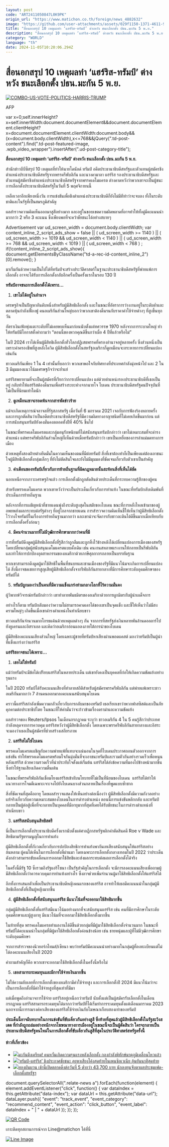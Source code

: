 ```yaml
---
layout: post
code: "ART2411050847L0K9PK"
origin_url: "https://www.matichon.co.th/foreign/news_4882632"
image: "https://github.com/user-attachments/assets/029f1150-1371-4611-9fbd-f9b8a51e1698"
title: "สื่อนอกสรุป 10 เหตุผลทำ ‘แฮร์ริส-ทรัมป์’ ต่างหวัง ชนะเลือกตั้ง ปธน.มะกัน 5 พ.ย."
description: "สื่อนอกสรุป 10 เหตุผลทำ ‘แฮร์ริส-ทรัมป์’ ต่างหวัง ชนะเลือกตั้ง ปธน.มะกัน 5 พ.ย."
category: "WORLD"
language: "th"
date: 2024-11-05T10:20:06.294Z
---
```


# สื่อนอกสรุป 10 เหตุผลทำ ‘แฮร์ริส-ทรัมป์’ ต่างหวัง ชนะเลือกตั้ง ปธน.มะกัน 5 พ.ย.

[![](https://www.matichon.co.th/wp-content/uploads/2024/11/10tj-728x437.jpg "COMBO-US-VOTE-POLITICS-HARRIS-TRUMP")](https://www.matichon.co.th/wp-content/uploads/2024/11/10tj.jpg)

AFP

var x=0;self.innerHeight?x=self.innerWidth:document.documentElement&&document.documentElement.clientHeight?x=document.documentElement.clientWidth:document.body&&(x=document.body.clientWidth),x<=768&&jQuery(".td-post-content").find(".td-post-featured-image, .wpb\_video\_wrapper").insertAfter(".ud-post-category-title");

**สื่อนอกสรุป 10 เหตุผลทำ ‘แฮร์ริส-ทรัมป์’ ต่างหวัง ชนะเลือกตั้ง ปธน.มะกัน 5 พ.ย.**

สำนักข่าวบีบีซีสรุป 10 เหตุผลที่ทำให้นายโดนัลด์ ทรัมป์ อดีตประธานาธิบดีสหรัฐและตัวแทนผู้สมัครชิงตำแหน่งประธานาธิบดีสหรัฐจากพรรครีพับลิกัน และนางคามาลา แฮร์ริส รองประธานาธิบดีสหรัฐและตัวแทนผู้สมัครชิงตำแหน่งประธานาธิบดีสหรัฐจากพรรคเดโมแครต ต่างคาดหวังว่าพวกเขาจะเป็นผู้ชนะการเลือกตั้งประธานาธิบดีสหรัฐในวันที่ 5 พฤศจิกายนนี้

เหลือเวลาอีกเพียงหนึ่งวัน การแข่งขันเพื่อชิงตำแหน่งประธานาธิบดีก็ยังไม่มีทีท่าว่าจะจบลง ทั้งในระดับชาติและในรัฐที่เป็นสมรภูมิสำคัญ

ผลสำรวจความคิดเห็นออกมาสูสีอย่างมาก และอยู่ในขอบเขตความผิดพลาดที่อาจทำให้ทั้งคู่มีคะแนนนำมากกว่า 2 หรือ 3 คะแนน ซึ่งเพียงพอที่จะคว้าชัยชนะได้อย่างสบายๆ

Advertisement var ud\_screen\_width = document.body.clientWidth; var content\_inline\_2\_script\_ads\_show = false || ( ud\_screen\_width >= 1140 ) || ( ud\_screen\_width >= 1019 && ud\_screen\_width < 1140 ) || ( ud\_screen\_width >= 768 && ud\_screen\_width < 1019 ) || ( ud\_screen\_width < 768 ) ; if(!content\_inline\_2\_script\_ads\_show){ document.getElementsByClassName("td-a-rec-id-content\_inline\_2")\[0\].remove(); }

มาเริ่มกันด้วยความเป็นไปได้ที่ทรัมป์จะสร้างประวัติศาสตร์ในฐานะประธานาธิบดีสหรัฐที่พ่ายแพ้การเลือกตั้ง อาจจะได้รับการเลือกตั้งกลับอีกครั้งเป็นครั้งแรกในรอบ 130 ปี

**ทรัมป์อาจชนะการเลือกตั้งได้เพราะ…**

1.  **เขาไม่ได้อยู่ในอำนาจ**

เศรษฐกิจเป็นปัญหาอันดับหนึ่งสำหรับผู้มีสิทธิเลือกตั้ง และในขณะที่อัตราการว่างงานอยู่ในระดับต่ำและตลาดหุ้นกำลังเฟื่องฟู คนอเมริกันส่วนใหญ่บอกว่าพวกเขาต้องดิ้นรนกับราคาค่าใช้จ่ายต่างๆ ที่สูงขึ้นทุกวัน

อัตราเงินเฟ้อพุ่งแตะระดับที่ไม่เคยพบเห็นมาก่อนนับตั้งแต่ทศวรรษ 1970 หลังจากการระบาดใหญ่ ทำให้ทรัมป์มีโอกาสตั้งคำถามว่า “ตอนนี้ของพวกคุณดีขึ้นกว่าเมื่อ 4 ปีที่แล้วหรือไม่”

ในปี 2024 เราได้เห็นผู้มีสิทธิเลือกตั้งทั่วโลกปฏิเสธพรรคที่ครองอำนาจอยู่หลายครั้ง ซึ่งส่วนหนึ่งเป็นเพราะค่าครองชีพที่สูงหลังโควิด ผู้มีสิทธิเลือกตั้งในสหรัฐอเมริกาก็ดูเหมือนจะกระหายการเปลี่ยนแปลงเช่นกัน

ชาวอเมริกันเพียง 1 ใน 4 เท่านั้นที่บอกว่า พวกเขาพอใจกับทิศทางที่ประเทศกำลังมุ่งหน้าไป และ 2 ใน 3 มีมุมมองแนวโน้มเศรษฐกิจว่าจะย่ำแย่

แฮร์ริสพยายามที่จะเป็นผู้สมัครที่เรียกว่าการเปลี่ยนแปลง แต่ด้วยตำแหน่งรองประธานาธิบดีที่เธอเป็นอยู่ กลับทำให้แฮร์ริสต้องดิ้นรนเพื่อสร้างระยะห่างจากนายโจ ไบเดน ประธานาธิบดีสหรัฐคนปัจจุบันที่ไม่เป็นที่นิยมเท่าใดนัก

2.  **ดูเหมือนเขาจะรอดพ้นจากสารพัดข่าวร้าย**

แม้จะเกิดเหตุการณ์จลาจลที่รัฐสภาสหรัฐ เมื่อวันที่ 6 มกราคม 2021 เจอกับการฟ้องร้องหลายครั้ง และการถูกตัดสินว่าเป็นอดีตประธานาธิบดีสหรัฐที่มีความผิดทางอาญาชนิดที่ไม่เคยเกิดขึ้นมาก่อน แต่การสนับสนุนทรัมป์ยังคงมั่นคงตลอดทั้งปีที่ 40% ขึ้นไป

ในขณะที่พรรคเดโมแครตและกลุ่มอนุรักษนิยมที่ไม่สนับสนุนทรัมป์กล่าวว่า เขาไม่เหมาะสมที่จะดำรงตำแหน่ง แต่พรรครีพับลิกันส่วนใหญ่ก็เห็นด้วยเมื่อทรัมป์กล่าวว่า เขาเป็นเหยื่อของการล่าแม่มดทางการเมือง

ด้วยเหตุทั้งสองฝ่ายต่างยึดมั่นในความเห็นของตนที่มีต่อทรัมป์ สิ่งที่เขาต้องทำก็เป็นเพียงแค่ต้องเอาชนะใจผู้มีสิทธิเลือกตั้งกลุ่มเล็กๆ ที่ยังไม่ตัดสินใจและยังไม่มีมุมมองที่ชัดเจนเกี่ยวกับตัวเขาเป็นสำคัญ

3.  **คำเตือนของทรัมป์เกี่ยวกับการย้ายถิ่นฐานที่ผิดกฎหมายนั้นสะท้อนสิ่งที่เห็นได้ชัด**

นอกเหนือจากภาวะเศรษฐกิจแล้ว การเลือกตั้งมักถูกตัดสินด้วยประเด็นที่กระทบความรู้สึกของผู้คน

สำหรับพรรคเดโมแครต พวกเขาหวังว่าจะเป็นประเด็นเกี่ยวกับการทำแท้ง ในขณะที่ทรัมป์กลับเดิมพันที่ประเด็นการย้ายถิ่นฐาน

หลังจากที่การเผชิญหน้าที่ชายแดนพุ่งถึงระดับสูงสุดในสมัยของไบเดน ขณะที่การหลั่งไหลเข้ามาของผู้อพยพส่งผลกระทบต่อรัฐต่างๆ ที่อยู่ไกลจากชายแดน การสำรวจความคิดเห็นชี้ให้เห็นว่าผู้มีสิทธิเลือกตั้งไว้วางใจทรัมป์ในเรื่องการย้ายถิ่นฐานมากกว่า และเขาน่าจะจัดการกับชาวละตินได้ดีขึ้นมากเมื่อเทียบกับการเลือกตั้งครั้งก่อนๆ

4.  **มีคนจำนวนมากที่ไม่มีวุฒิการศึกษามากกว่าคนที่มี**

การที่ทรัมป์ดึงดูดผู้มีสิทธิเลือกตั้งที่รู้สึกว่าถูกลืมและถูกทิ้งไว้ข้างหลังได้เปลี่ยนแปลงการเมืองของสหรัฐ โดยเปลี่ยนกลุ่มผู้สนับสนุนเดโมแครตแบบดั้งเดิม เช่น คนงานสหภาพแรงงานให้กลายเป็นรีพับลิกัน และทำให้การปกป้องอุตสาหกรรมของอเมริกาด้วยภาษีศุลกากรกลายเป็นบรรทัดฐาน

หากเขาสามารถดึงดูดผู้มาใช้สิทธิในพื้นที่ชนบทและชานเมืองของรัฐที่มีแนวโน้มจะเกิดการเปลี่ยนแปลงได้ สิ่งนี้อาจชดเชยการสูญเสียผู้มีสิทธิเลือกตั้งจากรีพับลิกันสายกลางที่มีการศึกษาระดับอุดมศึกษาของทรัมป์ได้

5.  **ทรัมป์ถูกมองว่าเป็นคนที่มีความแข็งแกร่งท่ามกลางโลกที่ไร้ความมั่นคง**

ผู้วิพากษ์วิจารณ์ทรัมป์กล่าวว่า เขาทำลายพันธมิตรของอเมริกาด้วยการผูกมิตรกับผู้นำเผด็จการ

อย่างไรก็ตาม ทรัมป์กลับมองว่าความไม่สามารถคาดเดาได้ของเขาเป็นจุดแข็ง และชี้ให้เห็นว่าไม่มีสงครามใหญ่ๆ เกิดขึ้นเมื่อเขาดำรงตำแหน่งในทำเนียบขาว

ชาวอเมริกันจำนวนมากโกรธแค้นด้วยเหตุผลต่างๆ กัน จากการที่สหรัฐส่งเงินหลายพันล้านดอลลาร์ไปยังยูเครนและอิสราเอล และคิดว่าอเมริกาอ่อนแอลงภายใต้การนำของไบเดน

ผู้มีสิทธิลงคะแนนเสียงส่วนใหญ่ โดยเฉพาะผู้ชายที่ทรัมป์หาเสียงผ่านพอดแคสต์ มองว่าทรัมป์เป็นผู้นำที่แข็งแกร่งกว่าแฮร์ริส

**แฮร์ริสอาจชนะได้เพราะ…**

1.  **เธอไม่ใช่ทรัมป์**

แม้ว่าทรัมป์จะมีข้อได้เปรียบแฮร์ริสในหลายประเด็น แต่เขายังคงเป็นบุคคลที่ก่อให้เกิดความขัดแย้งอย่างรุนแรง

ในปี 2020 ทรัมป์ได้รับคะแนนเสียงที่ทำลายสถิติสำหรับผู้สมัครพรรครีพับลิกัน แต่พ่ายแพ้เพราะชาวอเมริกันมากกว่า 7 ล้านคนออกมาลงคะแนนสนับสนุนไบเดน

คราวนี้แฮร์ริสกำลังเพิ่มความกลัวเกี่ยวกับการกลับมาของทรัมป์ เธอเรียกเขาว่าพวกฟาสซิสต์และเป็นภัยคุกคามต่อประชาธิปไตย ในขณะที่ให้คำมั่นว่าจะก้าวข้ามเรื่องดราม่าและความขัดแย้ง

ผลสำรวจของ Reuters/Ipsos ในเดือนกรกฎาคม ระบุว่า ชาวอเมริกัน 4 ใน 5 คนรู้สึกว่าประเทศกำลังหลุดจากการควบคุม แฮร์ริสหวังว่าผู้มีสิทธิเลือกตั้ง โดยเฉพาะพรรครีพับลิกันสายกลางและอิสระ จะมองว่าเธอเป็นผู้สมัครที่ช่วยสร้างเสถียรภาพ

2.  **แฮร์ริสไม่ใช่ไบเดน**

พรรคเดโมแครตเผชิญกับความพ่ายแพ้ที่แทบจะแน่นอนในจุดที่ไบเดนประกาศถอนตัวออกจากการแข่งขัน ทำให้พรรคเดโมแครตพร้อมใจกันมุ่งมั่นที่จะเอาชนะทรัมป์และรวมตัวกันอย่างรวดเร็วเพื่อหนุนหลังแฮร์ริส ด้วยความรวดเร็วที่น่าประทับใจตั้งแต่เริ่มต้น แฮร์ริสได้ส่งข้อความที่มองไปข้างหน้ามากขึ้นซึ่งทำให้ฐานเสียงเกิดความตื่นเต้น

ในขณะที่พรรครีพับลิกันเชื่อมโยงแฮร์ริสเข้ากับนโยบายที่ไม่เป็นที่นิยมของไบเดน  แฮร์ริสได้ทำให้แนวทางการโจมตีเฉพาะเจาะจงไปยังไบเดนบางส่วนกลายเป็นเรื่องที่พูดแบบซ้ำซาก

สิ่งที่ชัดเจนที่สุดคืออายุ โดยผลสำรวจแสดงให้เห็นอย่างต่อเนื่องว่า ผู้มีสิทธิเลือกตั้งมีความกังวลอย่างแท้จริงเกี่ยวกับความเหมาะสมของไบเดนในการดำรงตำแหน่ง ตอนนี้การแข่งขันพลิกกลับ และทรัมป์กลายเป็นผู้ต่อสู้เพื่อที่จะกลายเป็นบุคคลที่มีอายุมากที่สุดที่เคยได้รับชัยชนะในการดำรงตำแหน่งที่ทำเนียบขาว

3.  **แฮร์ริสสนับสนุนสิทธิสตรี**

นี่เป็นการเลือกตั้งประธานาธิบดีครั้งแรกนับตั้งแต่ศาลฎีกาสหรัฐพลิกคำตัดสินคดี Roe v Wade และสิทธิตามรัฐธรรมนูญในการทำแท้ง

ผู้มีสิทธิเลือกตั้งที่กังวลเกี่ยวกับการปกป้องสิทธิการทำแท้งพากันเทเสียงสนับสนุนให้แฮร์ริสอย่างล้นหลาม ผู้คนได้เห็นในการเลือกตั้งที่ผ่านมา โดยเฉพาะการเลือกตั้งกลางเทอมในปี 2022 ว่าประเด็นดังกล่าวสามารถขับเคลื่อนการออกมาใช้สิทธิและส่งผลกระทบต่อผลการเลือกตั้งได้จริง

ในครั้งนี้มีรัฐ 10 ซึ่งรวมถึงรัฐแอริโซนา เป็นรัฐสำคัญในการเลือกตั้ง จะมีการลงคะแนนเสียงเพื่อถามผู้มีสิทธิเลือกตั้งว่าควรควบคุมการทำแท้งอย่างไร ซึ่งอาจช่วยเพิ่มจำนวนผู้มาใช้สิทธิเลือกตั้งให้แฮร์ริสได้

อีกทั้งการเสนอตัวเพื่อเป็นประธานาธิบดีหญิงคนแรกของแฮร์ริส อาจทำให้เธอมีคะแนนนำในกลุ่มผู้มีสิทธิเลือกตั้งที่เป็นผู้หญิงมากขึ้น

4.  **ผู้มีสิทธิเลือกตั้งที่สนับสนุนแฮร์ริส มีแนวโน้มที่จะออกมาใช้สิทธิมากขึ้น**

กลุ่มผู้มีสิทธิเลือกตั้งที่แฮร์ริสมีแนวโน้มอย่างมากที่จะสนับสนุนแฮร์ริส เช่น คนที่มีการศึกษาในระดับอุดมศึกษาและผู้สูงอายุ มีแนวโน้มที่จะออกมาใช้สิทธิเลือกตั้งมากขึ้น

ในท้ายที่สุด พรรคเดโมแครตทำผลงานได้ดีขึ้นด้วยกลุ่มที่มีผู้มาใช้สิทธิเลือกตั้งจำนวนมาก ในขณะที่ทรัมป์ได้คะแนนนำในกลุ่มที่มีผู้มาใช้สิทธิเลือกตั้งค่อนข้างน้อย เช่น ชายหนุ่มและผู้ที่ไม่มีวุฒิการศึกษาระดับอุดมศึกษา

จากการสำรวจของนิวยอร์กไทมส์/เซียนา พบว่าทรัมป์มีคะแนนนำอย่างมากในกลุ่มผู้ที่ลงทะเบียนแต่ไม่ได้ลงคะแนนเสียงในปี 2020

คำถามสำคัญก็คือ พวกเขาจะออกมาใช้สิทธิเลือกตั้งในครั้งนี้หรือไม่

5.  **เธอสามารถระดมทุนและมีการใช้จ่ายเงินมากขึ้น**

ไม่ใช่ความลับเลยที่การเลือกตั้งของอเมริกามีค่าใช้จ่ายสูง และการเลือกตั้งปี 2024 มีแนวโน้มว่าจะเป็นการเลือกตั้งที่มีค่าใช้จ่ายสูงที่สุดเท่าที่มีมา

แต่เมื่อพูดถึงอำนาจการใช้จ่าย แฮร์ริสอยู่เหนือกว่าทรัมป์ นับตั้งแต่เป็นผู้สมัครรับเลือกตั้งในเดือนกรกฎาคม แฮร์ริสสามารถระดมทุนได้มากกว่าทรัมป์ที่ได้เริ่มทำการระดมทุนตั้งแต่เดือนมกราคม 2023 นอกจากนี้การรณรงค์หาเสียงของแฮร์ริสใช้จ่ายเงินกับโฆษณาเกือบสองเท่าของทรัมป์

**ประเด็นนี้อาจมีบทบาทในการแข่งขันที่ขับเคี่ยวกันอย่างสูสี ซึ่งท้ายที่สุดแล้วผู้มีสิทธิเลือกตั้งในรัฐสะวิงสเตต ที่กำลังถูกถล่มอย่างหนักจากโฆษณาทางการเมืองอยู่ในขณะนี้จะเป็นผู้ตัดสินว่า ใครจะกลายเป็นประธานาธิบดีสหรัฐคนใหม่ในการเลือกตั้งที่ขับเคี่ยวกันสูสีที่สุดในประวัติศาสตร์สหรัฐครั้งนี้**

#### ข่าวที่เกี่ยวข้อง

*   [![](https://www.matichon.co.th/wp-content/uploads/2024/11/728-AFP__20241105__36LK2DZ__v1__HighRes__UsVoteDisinformationSecurityArizona.jpg)มะกันตึงเครียด! คนหวั่นเกิดความรุนแรงหลังเลือกตั้ง กองกำลังพิทักษ์มาตุภูมิเคลื่อนไหวแล้ว](https://www.matichon.co.th/foreign/news_4882675)
*   [![](https://www.matichon.co.th/wp-content/uploads/2024/11/thus.jpg)‘ทรัมป์-แฮร์ริส’ ชิงประกาศชัยชนะ ลุยหาเสียงโค้งสุดท้ายในเพนซิลเวเนีย ลุ้นยันนาทีสุดท้าย](https://www.matichon.co.th/foreign/news_4882572)
*   [![](https://www.matichon.co.th/wp-content/uploads/2024/11/gg728-2.jpg)ทองผันผวน เช้านี้เปิดตลาดดิ่งต่อวันที่ 5 ต่ำกว่า 43,700 บาท นักลงทุนจับตาผลประชุมเฟด-เลือกตั้งสหรัฐฯ](https://www.matichon.co.th/economy/news_4882601)

document.querySelectorAll(".relate-news a").forEach(function(element) { element.addEventListener("click", function() { var dataIndex = this.getAttribute("data-index"); var dataUrl = this.getAttribute("data-url"); dataLayer.push({ "event": "track\_event", "event\_category": "recommend\_content", "event\_action": "click\_button", "event\_label": dataIndex + " | " + dataUrl }); }); });

[![QR Code](https://www.matichon.co.th/wp-content/uploads/2023/07/wob1371z.jpg)](https://lin.ee/ht0nDxX)

เกาะติดทุกสถานการณ์จาก Line@matichon ได้ที่นี่

[![Line Image](https://www.matichon.co.th/wp-content/uploads/2023/07/th.png)](https://lin.ee/ht0nDxX)